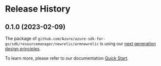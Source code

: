 # Release History

## 0.1.0 (2023-02-09)

The package of `github.com/Azure/azure-sdk-for-go/sdk/resourcemanager/newrelic/armnewrelic` is using our [next generation design principles](https://azure.github.io/azure-sdk/general_introduction.html).

To learn more, please refer to our documentation [Quick Start](https://aka.ms/azsdk/go/mgmt).